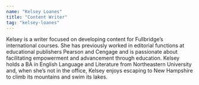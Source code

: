 ```yaml
---
name: "Kelsey Loanes"
title: "Content Writer"
tag: "kelsey-loanes"
---
```

<p>
  Kelsey is a writer focused on developing content for Fullbridge&rsquo;s international courses. She has previously worked in editorial functions at educational publishers Pearson and Cengage and is passionate about facilitating empowerment and advancement through education. Kelsey holds a BA in English Language and Literature from Northeastern University and, when she&rsquo;s not in the office, Kelsey enjoys escaping to New Hampshire to climb its mountains and swim its lakes.
</p>
